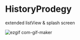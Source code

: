# HistoryProdegy
extended listView &amp; splash screen

![ezgif com-gif-maker](https://user-images.githubusercontent.com/36069143/45650084-ffb78480-baee-11e8-8378-b46b26a40847.gif)
